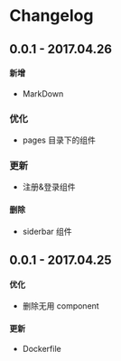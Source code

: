 # Changelog

## 0.0.1 - 2017.04.26

#### 新增
- MarkDown

### 优化
- pages 目录下的组件

### 更新
- 注册&登录组件

#### 删除
- siderbar 组件

## 0.0.1 - 2017.04.25

#### 优化
- 删除无用 component

#### 更新
- Dockerfile

